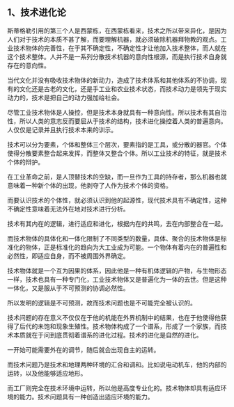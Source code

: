 <h2>1、技术进化论</h2><p data-pid="GzViSEJh">斯蒂格勒引用的第三个人是西蒙栋，在西蒙栋看来，技术之所以带来异化，是因为人们对于技术的本质不甚了解，而要理解机器，就必须破除机器拜物教的观点。工业技术物体的完善性，在于其不确定性，不确定性才让他加入技术整体，而人就在这个技术整体。人并不是一系列分散技术机器的意向性根源，而是执行技术自身就存在的意向性。</p><p data-pid="Rmlhvvsi">当代文化并没有吸收技术物体的新动力，造成了技术体系和其他体系的不协调，现有的文化还是古老的文化，还是手工业和农业技术状态，而技术动力是领先于现实动力的，技术是把自己的动力强加给社会。</p><p data-pid="ixbpTG--">尽管工业技术物体是人操控，但是技术本身就具有一种意向性。所以技术有其自治性，所以人类的意志反而要屈从于技术的结构，技术进化操控着人类的普遍意向。人仅仅是记录并且执行技术本来的训示。</p><p data-pid="9vd0wlnn">技术可以分为要素，个体和整体三个层次，要素指的是工具，或分散的器官。个体使得分散要素整合起来发挥，而整体又整合个体。所以工业技术的特征，就是技术个体的辩护。</p><p data-pid="d4cTiWrL">在工业革命之前，是人顶替技术的空缺，而一旦作为工具的持存者，那么机器也就意味着一种新个体的出现，他剥夺了人作为技术个体的资格。</p><p data-pid="GjLoSJgI">而要认识技术的个体性，就必须认识到他的起源性，现代技术具有不确定性，这种不确定性意味着无法外在地对技术进行分析。</p><p data-pid="fSFI1WWh">技术有其内在的逻辑，进行适应和进化，根据内在的共鸣，去在内部整合在一起。</p><p data-pid="32owxLCR">而技术物体的具体化和一体化限制了不同类型的数量，具体、聚合的技术物体是标准化的物体，正是标准化的趋向为大工业成为可能。一个物体有着内在的普遍性和必然性，即适应自身，而不被周围外界确定。</p><p data-pid="q174ih2z">技术物体就是一个互为因果的体系，因此他是一种有机体逻辑的产物，与生物形态一样，技术也具有一种专门化，工业技术物体又是普遍化为一体的去世。但是这种一体化，又是服从于不可预测的协调必然性。</p><p data-pid="rqQAcAHg">所以发明的逻辑是不可预测，故而技术问题也是不可能完全被认识的。</p><p data-pid="QGPdCNDo">技术问题的存在意义不仅仅在于他的机能在外界机制中的结果，也在于他使得他获得了后代的未饱和现象生殖性。技术物体构成了一个谱系，形成了一个家族，而技术本质就在于问到底贯彻着谱系的进化过程。技术的进化是自然的进化。</p><p data-pid="fPhBaj6H">一开始可能需要外在的调节，随后就会出现自主的运转。</p><p data-pid="gdmfupSW">而技术问题乃是技术和地理两种环境的汇合和调和。比如说电动机车，他的内部的运转，以及他能够适应地形。</p><p data-pid="xngPrv6C">而工厂则完全在技术环境中运转，所以他是高度专业化的。技术物体却具有适应环境的能力。技术问题具有一种创造出适应环境的能力。</p><p></p><p></p>